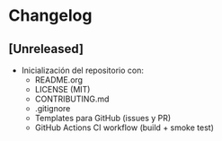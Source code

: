 # Changelog

## [Unreleased]
- Inicialización del repositorio con:
  - README.org
  - LICENSE (MIT)
  - CONTRIBUTING.md
  - .gitignore
  - Templates para GitHub (issues y PR)
  - GitHub Actions CI workflow (build + smoke test)
